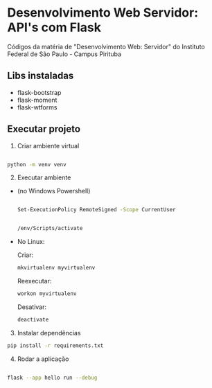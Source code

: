 # Desenvolvimento Web Servidor: API's com Flask
Códigos da matéria de "Desenvolvimento Web: Servidor" do Instituto Federal de São Paulo - Campus Pirituba

## Libs instaladas
- flask-bootstrap
- flask-moment
- flask-wtforms

## Executar projeto
1. Criar ambiente virtual
```bash

python -m venv venv

```

2. Executar ambiente 
- (no Windows Powershell)

    ```bash

    Set-ExecutionPolicy RemoteSigned -Scope CurrentUser

    ```

    ```bash

    /env/Scripts/activate

    ```

- No Linux:

    Criar:

    ```bash
    mkvirtualenv myvirtualenv 
    ```

    Reexecutar:

    ```bash
    workon myvirtualenv
    ```

    Desativar:

    ```bash
    deactivate
    ```


3. Instalar dependências

```bash
pip install -r requirements.txt
```

4. Rodar a aplicação

```bash

flask --app hello run --debug

```